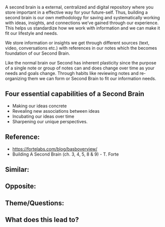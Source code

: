 A second brain is a external, centralized and digital repository where you store important in a effective way for your future-self. Thus, building a second brain is our own   methodology for saving and systematically working with ideas, insights, and connections we’ve gained through our experience. This helps us standardize how we work with information and we can make it fit our lifestyle and needs.

We store information or insights we get through different sources (text, video, conversations etc.) with references in our notes which the becomes foundation of our Second Brain.

Like the normal brain our Second has inherent plasticity since the purpose of a single note or group of notes can and does change over time as your needs and goals change. Through habits like reviewing notes and re-organizing them we can form or Second Brain to fit our information needs.

## Four essential capabilities of a Second Brain 
- Making our ideas concrete
- Revealing new associations between ideas
- Incubating our ideas over time
- Sharpening our unique perspectives.

## Reference:
- https://fortelabs.com/blog/basboverview/
- Building A Second Brain (ch. 3, 4, 5, 8 & 9) - T. Forte

## Similar:

## Opposite:

## Theme/Questions:

## What does this lead to?